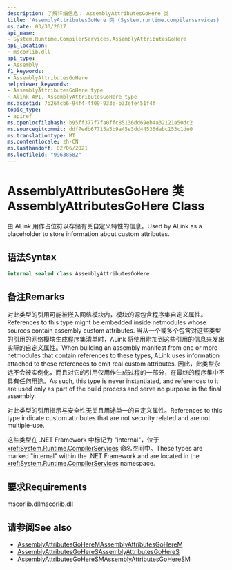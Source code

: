 ```yaml
---
description: 了解详细信息： AssemblyAttributesGoHere 类
title: 'AssemblyAttributesGoHere 类 (System.runtime.compilerservices) '
ms.date: 03/30/2017
api_name:
- System.Runtime.CompilerServices.AssemblyAttributesGoHere
api_location:
- mscorlib.dll
api_type:
- Assembly
f1_keywords:
- AssemblyAttributesGoHere
helpviewer_keywords:
- AssemblyAttributesGoHere type
- Alink API, AssemblyAttributesGoHere type
ms.assetid: 7b26fcb6-94f4-4f09-933e-b33efe451f4f
topic_type:
- apiref
ms.openlocfilehash: b95ff377f7fa0ffc85136dd69eb4a32121a50dc2
ms.sourcegitcommit: ddf7edb67715a5b9a45e3dd44536dabc153c1de0
ms.translationtype: MT
ms.contentlocale: zh-CN
ms.lasthandoff: 02/06/2021
ms.locfileid: "99638582"
---
```

# <a name="assemblyattributesgohere-class"></a><span data-ttu-id="b5414-103">AssemblyAttributesGoHere 类</span><span class="sxs-lookup"><span data-stu-id="b5414-103">AssemblyAttributesGoHere Class</span></span>

<span data-ttu-id="b5414-104">由 ALink 用作占位符以存储有关自定义特性的信息。</span><span class="sxs-lookup"><span data-stu-id="b5414-104">Used by ALink as a placeholder to store information about custom attributes.</span></span>

## <a name="syntax"></a><span data-ttu-id="b5414-105">语法</span><span class="sxs-lookup"><span data-stu-id="b5414-105">Syntax</span></span>

```csharp
internal sealed class AssemblyAttributesGoHere
```

## <a name="remarks"></a><span data-ttu-id="b5414-106">备注</span><span class="sxs-lookup"><span data-stu-id="b5414-106">Remarks</span></span>

<span data-ttu-id="b5414-107">对此类型的引用可能被嵌入网络模块内，模块的源包含程序集自定义属性。</span><span class="sxs-lookup"><span data-stu-id="b5414-107">References to this type might be embedded inside netmodules whose sources contain assembly custom attributes.</span></span> <span data-ttu-id="b5414-108">当从一个或多个包含对这些类型的引用的网络模块生成程序集清单时，ALink 将使用附加到这些引用的信息来发出实际的自定义属性。</span><span class="sxs-lookup"><span data-stu-id="b5414-108">When building an assembly manifest from one or more netmodules that contain references to these types, ALink uses information attached to these references to emit real custom attributes.</span></span> <span data-ttu-id="b5414-109">因此，此类型永远不会被实例化，而且对它的引用仅用作生成过程的一部分，在最终的程序集中不具有任何用途。</span><span class="sxs-lookup"><span data-stu-id="b5414-109">As such, this type is never instantiated, and references to it are used only as part of the build process and serve no purpose in the final assembly.</span></span>

<span data-ttu-id="b5414-110">对此类型的引用指示与安全性无关且用途单一的自定义属性。</span><span class="sxs-lookup"><span data-stu-id="b5414-110">References to this type indicate custom attributes that are not security related and are not multiple-use.</span></span>

<span data-ttu-id="b5414-111">这些类型在 .NET Framework 中标记为 "internal"，位于 <xref:System.Runtime.CompilerServices> 命名空间中。</span><span class="sxs-lookup"><span data-stu-id="b5414-111">These types are marked "internal" within the .NET Framework and are located in the <xref:System.Runtime.CompilerServices> namespace.</span></span>

## <a name="requirements"></a><span data-ttu-id="b5414-112">要求</span><span class="sxs-lookup"><span data-stu-id="b5414-112">Requirements</span></span>

<span data-ttu-id="b5414-113">mscorlib.dll</span><span class="sxs-lookup"><span data-stu-id="b5414-113">mscorlib.dll</span></span>

## <a name="see-also"></a><span data-ttu-id="b5414-114">请参阅</span><span class="sxs-lookup"><span data-stu-id="b5414-114">See also</span></span>

- [<span data-ttu-id="b5414-115">AssemblyAttributesGoHereM</span><span class="sxs-lookup"><span data-stu-id="b5414-115">AssemblyAttributesGoHereM</span></span>](assemblyattributesgoherem.md)
- [<span data-ttu-id="b5414-116">AssemblyAttributesGoHereS</span><span class="sxs-lookup"><span data-stu-id="b5414-116">AssemblyAttributesGoHereS</span></span>](assemblyattributesgoheres.md)
- [<span data-ttu-id="b5414-117">AssemblyAttributesGoHereSM</span><span class="sxs-lookup"><span data-stu-id="b5414-117">AssemblyAttributesGoHereSM</span></span>](assemblyattributesgoheresm.md)
